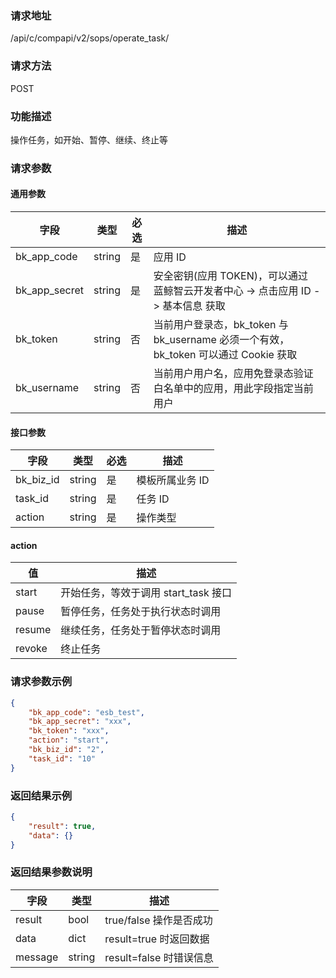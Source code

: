 ### 请求地址

/api/c/compapi/v2/sops/operate_task/

### 请求方法

POST

### 功能描述

操作任务，如开始、暂停、继续、终止等

### 请求参数

#### 通用参数

| 字段 | 类型 | 必选 | 描述 |
|-----------|------------|--------|------------|
| bk_app_code  | string    | 是 | 应用 ID     |
| bk_app_secret| string    | 是 | 安全密钥(应用 TOKEN)，可以通过 蓝鲸智云开发者中心 -&gt; 点击应用 ID -&gt; 基本信息 获取 |
| bk_token     | string    | 否 | 当前用户登录态，bk_token 与 bk_username 必须一个有效，bk_token 可以通过 Cookie 获取 |
| bk_username  | string    | 否 | 当前用户用户名，应用免登录态验证白名单中的应用，用此字段指定当前用户 |

#### 接口参数

| 字段          | 类型       | 必选   | 描述             |
|---------------|------------|--------|------------------|
| bk_biz_id   | string     | 是   | 模板所属业务 ID |
| task_id     | string     | 是   | 任务 ID         |
| action      | string     | 是   | 操作类型       |

#### action

| 值        | 描述     |
|-----------|----------|
| start     | 开始任务，等效于调用 start_task 接口 |
| pause     | 暂停任务，任务处于执行状态时调用  |
| resume    | 继续任务，任务处于暂停状态时调用  |
| revoke    | 终止任务  |

### 请求参数示例

```json
{
    "bk_app_code": "esb_test",
    "bk_app_secret": "xxx",
    "bk_token": "xxx",
    "action": "start",
    "bk_biz_id": "2",
    "task_id": "10"
}
```

### 返回结果示例

```json
{
    "result": true,
    "data": {}
}
```

### 返回结果参数说明

| 字段      | 类型      | 描述      |
|-----------|----------|-----------|
| result      | bool    | true/false 操作是否成功     |
| data        | dict  | result=true 时返回数据      |
| message     | string  | result=false 时错误信息     |
